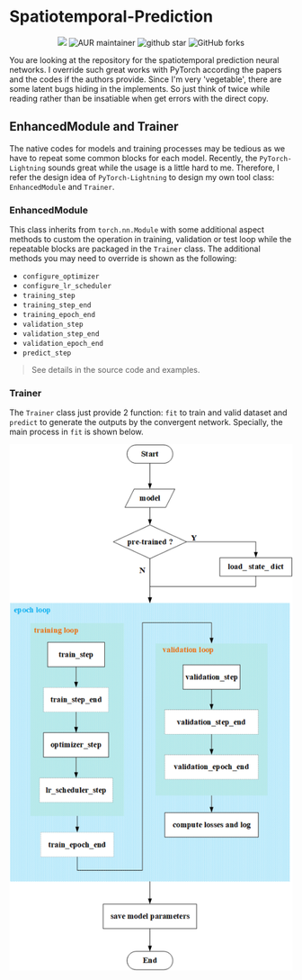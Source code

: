 # Spatiotemporal-Prediction

<p align="center">
    <img src="https://img.shields.io/github/license/dreaming-coder/Spatiotemporal-Prediction">
    <img alt="AUR maintainer" src="https://img.shields.io/aur/maintainer/Spatiotemporal-Prediction">
    <img src="https://img.shields.io/github/stars/dreaming-coder/Spatiotemporal-Prediction?style=social" alt="github star"/>
    <img alt="GitHub forks" src="https://img.shields.io/github/forks/dreaming-coder/Spatiotemporal-Prediction?style=social">
</p>

You are looking at the repository for the spatiotemporal prediction neural networks. I override such great works with
PyTorch according the papers and the codes if the authors provide. Since I'm very 'vegetable', there are some latent
bugs hiding in the implements. So just think of twice while reading rather than be insatiable when get errors with the
direct copy.

## EnhancedModule and Trainer

The native codes for models and training processes may be tedious as we have to repeat some common blocks for each
model. Recently, the `PyTorch-Lightning` sounds great while the usage is a little hard to me. Therefore, I refer the
design idea of `PyTorch-Lightning` to design my own tool class: `EnhancedModule` and `Trainer`.

### EnhancedModule

This class inherits from `torch.nn.Module` with some additional aspect methods to custom the operation in training,
validation or test loop while the repeatable blocks are packaged in the `Trainer` class. The additional methods you may
need to override is shown as the following:

- `configure_optimizer`
- `configure_lr_scheduler`
- `training_step`
- `training_step_end`
- `training_epoch_end`
- `validation_step`
- `validation_step_end`
- `validation_epoch_end`
- `predict_step`

> See details in the source code and examples.

### Trainer

The `Trainer` class just provide $2$ function: `fit` to train and valid dataset and `predict` to generate the outputs
by the convergent network. Specially, the main process in `fit` is shown below.
<p align="center">
    <img src="resources/imgs/trainer-process.png" />
</p>

##         